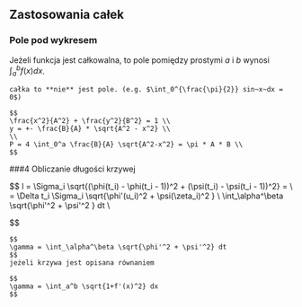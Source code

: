 ## Zastosowania całek
### Pole pod wykresem

Jeżeli funkcja jest całkowalna, to pole pomiędzy prostymi $a$ i $b$ wynosi $\int_a^b f(x)dx$.

```{note}
całka to **nie** jest pole. (e.g. $\int_0^{\frac{\pi}{2}} sin~x~dx = 0$)
```

```{admonition} pole elipsy
$$
\frac{x^2}{A^2} + \frac{y^2}{B^2} = 1 \\
y = +- \frac{B}{A} * \sqrt{A^2 - x^2} \\
\\
P = 4 \int_0^a \frac{B}{A} \sqrt{A^2-x^2} = \pi * A * B \\
$$
```

###4 Obliczanie długości krzywej

$$
l = \Sigma_i \sqrt{(\phi(t_i) - \phi(t_i - 1))^2 + (\psi(t_i) - \psi(t_i - 1))^2} = \\
= \Delta t_i \Sigma_i \sqrt{\phi'(u_i)^2 + \psi(\zeta_i)^2 } \\
\int_\alpha^\beta \sqrt{\phi'^2 + \psi'^2 } dt \\

$$

```{admonition} Twierdzenie
$$
\gamma = \int_\alpha^\beta \sqrt{\phi'^2 + \psi'^2} dt
$$
jeżeli krzywa jest opisana równaniem

$$
\gamma = \int_a^b \sqrt{1+f'(x)^2} dx
$$

```
